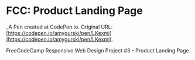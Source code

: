 # FCC: Product Landing Page
 _A Pen created at CodePen.io. Original URL: [https://codepen.io/amygurski/pen/LKexmj](https://codepen.io/amygurski/pen/LKexmj).

 FreeCodeCamp Responsive Web Design Project #3 - Product Landing Page